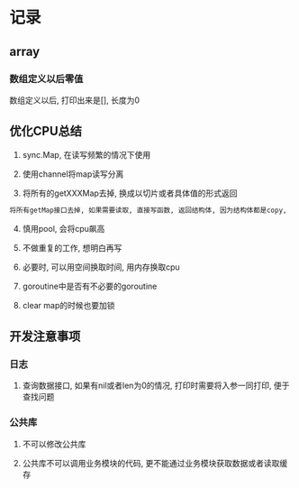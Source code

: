 # 记录

## array

### 数组定义以后零值

数组定义以后, 打印出来是[], 长度为0

## 优化CPU总结

1. sync.Map, 在读写频繁的情况下使用

2. 使用channel将map读写分离

3. 将所有的getXXXMap去掉, 换成以切片或者具体值的形式返回

```txt
将所有getMap接口去掉, 如果需要读取, 直接写函数, 返回结构体, 因为结构体都是copy,
```

4. 慎用pool, 会将cpu飙高

5. 不做重复的工作, 想明白再写

6. 必要时, 可以用空间换取时间, 用内存换取cpu

7. goroutine中是否有不必要的goroutine

8. clear map的时候也要加锁

## 开发注意事项

### 日志

1. 查询数据接口, 如果有nil或者len为0的情况, 打印时需要将入参一同打印, 便于查找问题

### 公共库

1. 不可以修改公共库

2. 公共库不可以调用业务模块的代码, 更不能通过业务模块获取数据或者读取缓存
